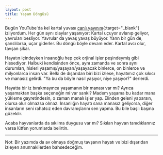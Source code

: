 ```yaml
---
layout: post
title: Yaşam Döngüsü
---
```


Bugün YouTube'da kel kartal yuvası [canlı yayınını](https://www.youtube.com/watch?v=SrKkGqkQG6M){:target="_blank"} izliyordum. Her gün aynı olaylar yaşanıyor: Kartal uçuyor avlanıp geliyor, yavruları besliyor. Yavrular da yavaş yavaş büyüyor. Yarın bir gün de, şanslılarsa, uçar giderler. Bu döngü böyle devam eder. Kartal avcı olur, tavşan şikar.

Hayatın içindeyken insanoğlu hep çok orjinal işler peşindeymiş gibi hissediyor. Halbuki kendisinden önce, aynı zamanda ve sonra aynı durumları, hisleri yaşamış/yaşayan/yaşayacak binlerce, on binlerce ve milyonlarca insan var. Belki de dışarıdan biri bizi izlese, hayatımız çok sıkıcı ve manasız gelirdi. "Ya bu da böyle nasıl yaşıyor, niye yaşıyor?" derlerdi.

Hayatta bir iz bırakmayınca yaşamanın bir manası var mı? Ayrıca yaşamaktan başka seçeneğin mi var sanki? Madem yaşama bu kadar mana yükleme gayretindesin, o zaman manalı işler yap. Elinden geleni yaparsın, olursa olur olmazsa olmaz. İnsanlığın hayatı sana manasız geliyorsa, diğer insanların seni rahatsız eden davranışlarını sen yapma. Bu bile başlı başına güzeldir.

Acaba hayvanlarda da sıkılma duygusu var mı? Sıkılan hayvan tanıdıklarınız varsa lütfen yorumlarda belirtin.

---

Not: Bir yazımda da av olmaya doğmuş tavşanın hayatı ve bizi dışarıdan izleyen anunnakilerden bahsedeceğim.